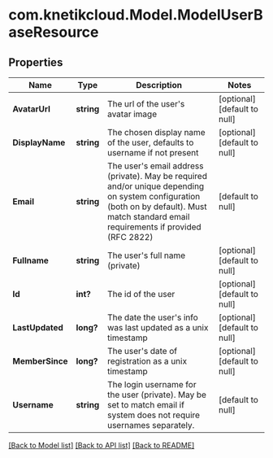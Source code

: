# com.knetikcloud.Model.ModelUserBaseResource
## Properties

Name | Type | Description | Notes
------------ | ------------- | ------------- | -------------
**AvatarUrl** | **string** | The url of the user&#39;s avatar image | [optional] [default to null]
**DisplayName** | **string** | The chosen display name of the user, defaults to username if not present | [optional] [default to null]
**Email** | **string** | The user&#39;s email address (private). May be required and/or unique depending on system configuration (both on by default). Must match standard email requirements if provided (RFC 2822) | [default to null]
**Fullname** | **string** | The user&#39;s full name (private) | [optional] [default to null]
**Id** | **int?** | The id of the user | [optional] [default to null]
**LastUpdated** | **long?** | The date the user&#39;s info was last updated as a unix timestamp | [optional] [default to null]
**MemberSince** | **long?** | The user&#39;s date of registration as a unix timestamp | [optional] [default to null]
**Username** | **string** | The login username for the user (private). May be set to match email if system does not require usernames separately. | [default to null]

[[Back to Model list]](../README.md#documentation-for-models) [[Back to API list]](../README.md#documentation-for-api-endpoints) [[Back to README]](../README.md)


